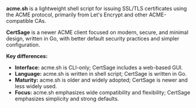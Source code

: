 **acme.sh** is a lightweight shell script for issuing SSL/TLS certificates using the ACME protocol, primarily from Let's Encrypt and other ACME-compatible CAs.

**CertSage** is a newer ACME client focused on modern, secure, and minimal design, written in Go, with better default security practices and simpler configuration.

**Key differences:**
- **Interface:** acme.sh is CLI-only; CertSage includes a web-based GUI.
- **Language:** acme.sh is written in shell script; CertSage is written in Go.
- **Maturity:** acme.sh is older and widely adopted; CertSage is newer and less widely used.
- **Focus:** acme.sh emphasizes wide compatibility and flexibility; CertSage emphasizes simplicity and strong defaults.
